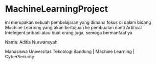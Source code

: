 # MachineLearningProject

<p>ini merupakan sebuah pembelajaran yang dimana fokus di dalam bidang Machine Learning yang akan bertujuan ke pembuatan nanti Artifical Intelegent pribadi atau buat orang juga, semoga bermanfaat ya</p>
<p>Nama: Aditia Nurwansyah</p>
<p>Mahasiswa Universitas Teknologi Bandung | Machine Learning | CyberSecurity</p>
